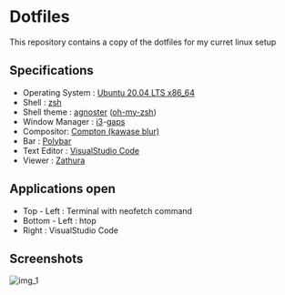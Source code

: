 # Dotfiles

This repository contains a copy of the dotfiles for my curret linux setup

## Specifications

* Operating System : [Ubuntu 20.04 LTS x86_64](https://ubuntu.com/download/desktop)
* Shell : [zsh](https://github.com/ohmyzsh/ohmyzsh/wiki/Installing-ZSH)
* Shell theme : [agnoster](https://github.com/agnoster/agnoster-zsh-theme) ([oh-my-zsh](https://ohmyz.sh/))
* Window Manager : [i3](https://i3wm.org/)-[gaps](https://github.com/Airblader/i3)
* Compositor: [Compton (kawase blur)](https://manpages.ubuntu.com/manpages/bionic/en/man1/compton.1.html)
* Bar : [Polybar](https://github.com/polybar/polybar)
* Text Editor : [VisualStudio Code](https://code.visualstudio.com/)
* Viewer : [Zathura](https://pwmt.org/projects/zathura/)

## Applications open

* Top - Left : Terminal with neofetch command
* Bottom - Left : htop
* Right : VisualStudio Code

## Screenshots

![img_1](https://github.com/vini7148/dotfiles/blob/master/ScreenShots/1589111827_1727_10.05.2020_1920x1080.png)